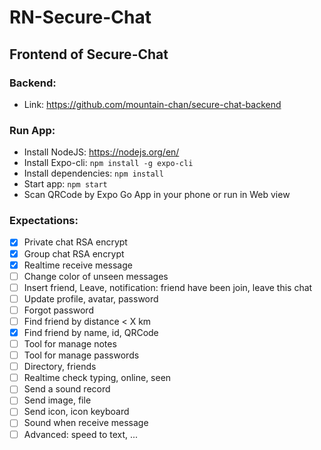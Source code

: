 # RN-Secure-Chat

## Frontend of Secure-Chat

### Backend:
- Link: https://github.com/mountain-chan/secure-chat-backend

### Run App:
- Install NodeJS: https://nodejs.org/en/
- Install Expo-cli: `npm install -g expo-cli`
- Install dependencies: `npm install`
- Start app: `npm start`
- Scan QRCode by Expo Go App in your phone or run in Web view

### Expectations:
- [X] Private chat RSA encrypt
- [X] Group chat RSA encrypt
- [X] Realtime receive message
- [ ] Change color of unseen messages
- [ ] Insert friend, Leave, notification: friend have been join, leave this chat
- [ ] Update profile, avatar, password
- [ ] Forgot password
- [ ] Find friend by distance < X km
- [X] Find friend by name, id, QRCode
- [ ] Tool for manage notes
- [ ] Tool for manage passwords
- [ ] Directory, friends
- [ ] Realtime check typing, online, seen
- [ ] Send a sound record
- [ ] Send image, file
- [ ] Send icon, icon keyboard
- [ ] Sound when receive message
- [ ] Advanced: speed to text, ...
